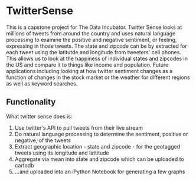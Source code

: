 # TwitterSense

This is a capstone project for The Data Incubator.
Twitter Sense looks at millions of tweets from around the country and uses natural language processing to examine the positive and negative sentiment, or feeling, expressing in those tweets. The state and zipcode can be by extracted for each tweet using the latitutde and longitude from tweeters' cell phones. This allows us to look at the happiness of individual states and zipcodes in the US and compare it to things like income and population. Future applications including looking at how twitter sentiment changes as a function of changes in the stock market or the weather for different regions as well as keyword searches.

## Functionality
What twitter sense does is:
1) Use twitter's API to pull tweets from their live stream
1) Do natural language processing to determine the sentiment, positive or negative, of the tweets
1) Extract geographic location - state and zipcode - for the geotagged tweets using its longitude and lattitude
1) Aggregate via mean into state and zipcode which can be uploaded to cartodb
1) ...and uploaded into an iPython Notebook for generating a few graphs
